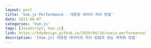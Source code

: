 ```yaml
---
layout: post
title: 'Vue.js Performance - 대용량 데이터 처리 방법'
date: 2021-06-07
categories: 'Vue.js'
tags: [JavaScript, Vue.js]
link: https://kdydesign.github.io/2019/04/10/vuejs-performance/
description: '[Vue.js] 대용량 데이터의 처리 방법과 성능 최적화 방법'
---
```

<!-- 
# 📖 들어가기

Vue.js 성능 개선시 가장 고려해야할 내용
- Observe 
- defineReactive
이해하고 사용하기

나아가서 computed와 getter 사용을 최소화 하는 것


대규모 프로젝트를 진행하면서 어려웠던 점이 
Vue 성능.. 

Vue의 성능이 느리다는 것은 아니다. Vue는 자기 자신이 할 일을 다하고도 감탄스러운 프레임워크

> Vue의 성능 최적화는 Vue의 core를 수정하는 것이 아니며, Vue의 반응형에 대해서 깊이 있게 알고 확인해본다면 충분히 해결할 수 있다.

<br>

# 빅 데이터 처리

한 페이지에 출력하여 보여줘야 하는 데이터가 10만건 이상일때 문제가된다.

element 개수가 최소 10만개를 넘어가면 웹에서 표현하기 어렵다. 브라우저가 뻗어버리거나 사용이 불가능할 정도의 성능이 나온다.

## client 페이징 처리

물론 10만건의 데이터를 한번에 표현할 수 있다. `virtual scroll 기법`을 사용하여 현재 화면에서 실질적으로 보여지는 row만 DOM을 생성하고 이후 scrolling 시에 이어서 DOM을 업데이트(화면에서 사라지는 부분을 삭제하든, 아니면 업데이트를 해주든) 해 주면 10만건이든 100만건이든 생성되는 DOM의 개수는 제한적이다. 최초 기능의 컨셉을 이렇게 잡고 진행을 하였지만, 

## JS Heap Memory의 최소화

Vue의 성능 최적화를 시키는 방법 결론부터 말하자면 `js heap memory`를 최소화하는 것.

대용량 데이터에 대해 서버 페이징 처리 없이 Front-End 측면에서 처리하기 위해서는 최대한 `js heap memory`를 낮춰야한다.
js heap memory가 증가하면 할수록 UI 상의 모든 컴포넌트가 느려지고 렌더링 역시 느려진다.

메모리가 증가하는 이유는 무언가가 읽고 쓰고 하는 행위를 할 때 증가한다고 볼 수 있다. 변수를 선언할 때에도, **객체의 속성을 읽거나 수정**할 때에도 증가한다. 이렇게 증가한 메모리는 GC(Garbage Collect)에 의해 주기적으로 불필요하게 잡힌 메모리를 해제하여 메모리를 확보하는데 그렇지 않고 계속 쌓이는 경우가 있다. 이럴 경우 일반적으로는 메모리 누수로 판단하고 적절한 조치를 진행한다. 메모리 누수에 대한 몇 가지 조치방법.

- 전역 변수의 사용
- 타이머와 콜백
- 외부에서 참조
- Closures의 사용

Vue에서는 이 내용도 중요하지만 가장 중요한 것은 위에서 언급한 **객체의 속성을 읽거나 수정** 항목이다.

Vue는 data, state, computed, getters와 같은 모델이 선언되면 `defineReactive`를 통해 해당 객체는 반응형 관리 대상으로 등록되어 반응적으로 변경이 되는데 이 과정에서 각 객체마다 `Observe`가 생성되고 내부적으로 getter/setter가 생성된다. 실제로 모델의 데이터를 열어보면 `__Ob__`가 붙은 것을 확인할 수 있다.

생각해보자 10만건에 대해서 객체가 반응형이라면 개체 1개마다 getter/setter가 생성될 것이다. 10만개의 데이터가 단순 배열이 아닌 객체구조라면..? 10만건에 대해 이러한 과정을 거치는 것이(memory write) js heap memory의 증가 이유가 된다.

> 항상 문제가 되는것은 아니다. 하지만 도메인이 많아서 관리할 state 많아지거나 많은 양의 데이터를 관리할때는 고려하는 것이 좋아본인다.

**가장 중요한 것은 대용량의 데이터를 가지고 있는 모델은 Vue의 반응형 관리대상에서 제외를 시키는 것이다.**

## 모델에 대한 가공은 최소화

API를 통해서 데이터를 조회하고 Model또는 State에 담아 놓는 게 일반적이다. 하지만 API를 통해 조회된 데이터가 실제로 화면에 서는 다른 형태의 데이터로 표현해야 하는 경우가 있을 것이다.


 -->
